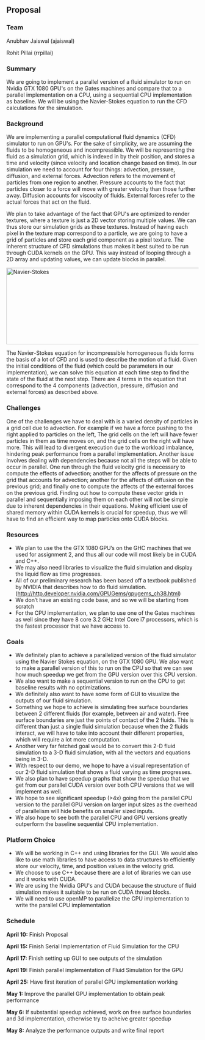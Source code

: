 ## Proposal

### Team

Anubhav Jaiswal  (ajaiswal)

Rohit Pillai  (rrpillai)

### Summary

We are going to implement a parallel version of a fluid simulator to run on Nvidia GTX 1080 GPU's on the Gates machines and compare that to a parallel implementation on a CPU, using a sequential CPU implementation as baseline. We will be using the Navier-Stokes equation to run the CFD calculations for the simulation.

### Background

We are implementing a parallel computational fluid dynamics (CFD) simulator to run on GPU's. For the sake of simplicity, we are assuming the fluids to be homogeneous and incompressible. We will be representing the fluid as a simulation grid, which is indexed in by their position, and stores a time and velocity (since velocity and location change based on time). In our simulation we need to account for four things: advection, pressure, diffusion, and external forces. Advection refers to the movement of particles from one region to another. Pressure accounts to the fact that particles closer to a force will move with greater velocity than those further away. Diffusion accounts for viscocity of fluids. External forces refer to the actual forces that act on the fluid. 

We plan to take advantage of the fact that GPU's are optimized to render textures, where a texture is just a 2D vector storing multiple values. We can thus store our simulation grids as these textures. Instead of having each pixel in the texture map correspond to a particle, we are going to have a grid of particles and store each grid component as a pixel texture. The inherent structure of CFD simulations thus makes it best suited to be run through CUDA kernels on the GPU. This way instead of looping through a 2D array and updating values, we can update blocks in parallel. 

<img src="15418-Final-Project/assets/17857867_1329636113793992_1520634717_n.png" alt="Navier-Stokes" width="600" height="200">

The Navier-Stokes equation for incompressible homogeneous fluids forms the basis of a lot of CFD and is used to describe the motion of a fluid. Given the initial conditions of the fluid (which could be parameters in our implementation), we can solve this equation at each time step to find the state of the fluid at the next step. There are 4 terms in the equation that correspond to the 4 components (advection, pressure, diffusion and external forces) as described above. 
 
### Challenges 
One of the challenges we have to deal with is a varied density of particles in a grid cell due to advection. For example if we have a force pushing to the right applied to particles on the left, The grid cells on the left will have fewer particles in them as time moves on, and the grid cells on the right will have more. This will lead to divergent execution due to the workload imbalance, hindering peak performance from a parallel implementation. Another issue involves dealing with dependencies because not all the steps will be able to occur in parallel. One run through the fluid velocity grid is necessary to compute the effects of advection; another for the affects of pressure on the grid that accounts for advection; another for the affects of diffusion on the previous grid; and finally one to compute the affects of the external forces on the previous grid. Finding out how to compute these vector grids in parallel and sequentially imposing them on each other will not be simple due to inherent dependencies in their equations. Making efficient use of shared memory within CUDA kernels is crucial for speedup, thus we will have to find an efficient way to map particles onto CUDA blocks. 

### Resources
- We plan to use the the GTX 1080 GPU’s on the GHC machines that we used for assignment 2, and thus all our code will most likely be in CUDA and C++.
- We may also need libraries to visualize the fluid simulation and display the liquid flow as time progresses. 
- All of our preliminary research has been based off a textbook published by NVIDIA that describes how to do fluid simulation. (http://http.developer.nvidia.com/GPUGems/gpugems_ch38.html) 
- We don’t have an existing code base, and so we will be starting from scratch
- For the CPU implementation, we plan to use one of the Gates machines as well since they have 8 core 3.2 GHz Intel Core i7 processors, which is the fastest processor that we have access to.

### Goals 
- We definitely plan to achieve a parallelized version of the fluid simulator using the Navier Stokes equation, on the GTX 1080 GPU. We also want to make a parallel version of this to run on the CPU so that we can see how much speedup we get from the GPU version over this CPU version.
- We also want to make a sequential version to run on the CPU to get baseline results with no optimizations.
- We definitely also want to have some form of GUI to visualize the outputs of our fluid simulation. 
- Something we hope to achieve is simulating free surface boundaries between 2 different fluids (for example, between air and water). Free surface boundaries are just the points of contact of the 2 fluids. This is different than just a single fluid simulation because when the 2 fluids interact, we will have to take into account their different properties, which will require a lot more computation.
- Another very far fetched goal would be to convert this 2-D fluid simulation to a 3-D fluid simulation, with all the vectors and equations being in 3-D.
- With respect to our demo, we hope to have a visual representation of our 2-D fluid simulation that shows a fluid varying as time progresses.
- We also plan to have speedup graphs that show the speedup that we get from our parallel CUDA version over both CPU versions that we will implement as well. 
- We hope to see significant speedup (>4x) going from the parallel CPU version to the parallel GPU version on larger input sizes as the overhead of parallelism will hide benefits on smaller sized inputs. 
- We also hope to see both the parallel CPU and GPU versions greatly outperform the baseline sequential CPU implementation.


### Platform Choice 
- We will be working in C++ and using libraries for the GUI. We would also like to use math libraries to have access to data structures to efficiently store our velocity, time, and position values in the velocity grid. 
- We choose to use C++ because there are a lot of libraries we can use and it works with CUDA. 
- We are using the Nvidia GPU's and CUDA because the structure of fluid simulation makes it suitable to be run on CUDA thread blocks. 
- We will need to use openMP to parallelize the CPU implementation to write the parallel CPU implementation 

### Schedule
**April 10:** Finish Proposal 

**April 15:** Finish Serial Implementation of Fluid Simulation for the CPU

**April 17:** Finish setting up GUI to see outputs of the simulation 

**April 19:** Finish parallel implementation of Fluid Simulation for the GPU

**April 25:** Have first iteration of parallel GPU implementation working  

**May 1:** Improve the parallel GPU implementation to obtain peak performance

**May 6:** If substantial speedup achieved, work on free surface boundaries and 3d implementation, otherwise try to acheive greater speedup

**May 8:** Analyze the performance outputs and write final report
